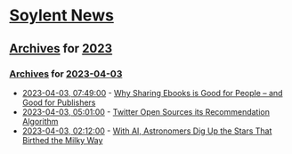 # [Soylent News](../../../README.md)

## [Archives](../../index.md) for [2023](../index.md)

### [Archives](../../index.md) for [2023-04-03](index.md)

* [2023-04-03, 07:49:00](https://soylentnews.org/article.pl?sid=23/04/02/1312201&from=rss) - [Why Sharing Ebooks is Good for People – and Good for Publishers](https://soylentnews.org/article.pl?sid=23/04/02/1312201&from=rss)
* [2023-04-03, 05:01:00](https://soylentnews.org/article.pl?sid=23/04/02/133238&from=rss) - [Twitter Open Sources its Recommendation Algorithm](https://soylentnews.org/article.pl?sid=23/04/02/133238&from=rss)
* [2023-04-03, 02:12:00](https://soylentnews.org/article.pl?sid=23/04/02/1259218&from=rss) - [With AI, Astronomers Dig Up the Stars That Birthed the Milky Way](https://soylentnews.org/article.pl?sid=23/04/02/1259218&from=rss)
